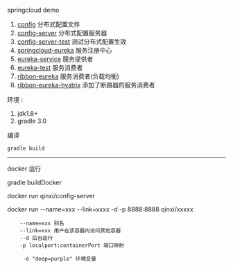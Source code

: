 springcloud demo


1. [config](./config) 分布式配置文件
2. [config-server](./config-server) 分布式配置服务器
3. [config-server-test](./config-server-test) 测试分布式配置生效
4. [springcloud-eureka](./springcloud-eureka) 服务注册中心
5. [eureka-service](./eureka-service) 服务提供者
6. [eureka-test](./eureka-test) 服务消费者
6. [ribbon-eureka](./ribbon-eureka) 服务消费者(负载均衡)
7. [ribbon-eureka-hystrix](./ribbon-eureka-hystrix) 添加了断路器的服务消费者

环境 :

1. jdk1.8+
2. gradle 3.0

编译 

    gradle build 
    
----    

docker 运行 

gradle buildDocker

docker run qinxi/config-server


docker run --name=xxx --link=xxxx -d -p 8888:8888 qinxi/xxxxx


```
    --name=xxx 别名
    --link=xxx 用户在该容器内访问其他容器
    --d 后台运行
    -p localport:containerPort 端口映射
    
     -e "deep=purple" 环境变量

```



